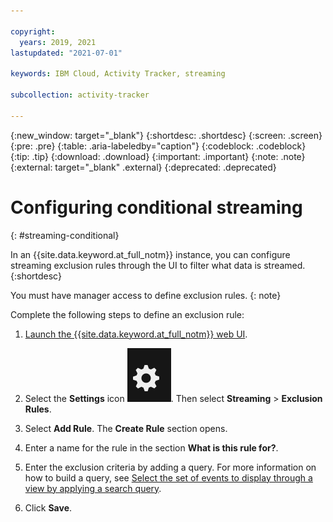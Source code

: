 ```yaml
---

copyright:
  years: 2019, 2021
lastupdated: "2021-07-01"

keywords: IBM Cloud, Activity Tracker, streaming

subcollection: activity-tracker

---
```


{:new_window: target="_blank"}
{:shortdesc: .shortdesc}
{:screen: .screen}
{:pre: .pre}
{:table: .aria-labeledby="caption"}
{:codeblock: .codeblock}
{:tip: .tip}
{:download: .download}
{:important: .important}
{:note: .note}
{:external: target="_blank" .external}
{:deprecated: .deprecated}

# Configuring conditional streaming
{: #streaming-conditional}

In an {{site.data.keyword.at_full_notm}} instance, you can configure streaming exclusion rules through the UI to filter what data is streamed.
{:shortdesc}

You must have manager access to define exclusion rules.
{: note}

Complete the following steps to define an exclusion rule:

1. [Launch the {{site.data.keyword.at_full_notm}} web UI](/docs/services/activity-tracker?topic=activity-tracker-launch).

2. Select the **Settings** icon ![Configuration icon](images/admin.png "Admin icon"). Then select **Streaming** &gt; **Exclusion Rules**. 

3. Select **Add Rule**. The **Create Rule** section opens.

4. Enter a name for the rule in the section **What is this rule for?**.

5. Enter the exclusion criteria by adding a query. For more information on how to build a query, see [Select the set of events to display through a view by applying a search query](/docs/activity-tracker?topic=activity-tracker-views#views_step2).

7. Click **Save**.







